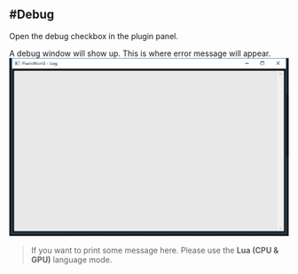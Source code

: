 #Debug
---
Open the debug checkbox in the plugin panel. 

A debug window will show up. This is where error message will appear. <br>
![Debug window](debug.png)
> If you want to print some message here. Please use the **Lua (CPU & GPU)**  language mode. 
